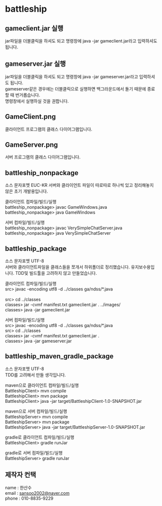 ﻿battleship
=========

gameclient.jar 실행
------------------
jar파일을 더블클릭을 하셔도 되고 명령창에 java -jar gameclient.jar라고 입력하셔도 됩니다.

gameserver.jar 실행
-------------------
jar파일을 더블클릭을 하셔도 되고 명령창에 java -jar gameserver.jar라고 입력하셔도 됩니다.<br>
gameserver같은 경우에는 더블클릭으로 실행하면 백그라운드에서 돌기 때문에 종료할 때 번거롭습니다.<br>
명령창에서 실행하실 것을 권합니다.

GameClient.png
---------------
클라이언트 프로그램의 클래스 다이어그램입니다.

GameServer.png
---------------
서버 프로그램의 클래스 다이어그램입니다.

battleship_nonpackage
------------------
소스 문자포멧 EUC-KR
서버와 클라이언트 파일이 따로따로 하나씩 있고 정리해놓지 않은 초기 개발용입니다.

클라이언트 컴파일/빌드/실행<br>
battleship_nonpackage> javac GameWindows.java<br>
battleship_nonpackage> java GameWindows<br>

서버 컴파일/빌드/실행<br>
battleship_nonpackage> javac VerySimpleChatServer.java<br>
battleship_nonpackage> java VerySimpleChatServer<br>

battleship_package
------------------
소스 문자포멧 UTF-8<br>
서버와 클라이언트파일을 클래스들을 쪼개서 하위폴더로 정리했습니다. 유지보수용입니다. TDD및 빌드툴을 고려하지 않고 만들었습니다.<br>

클라이언트 컴파일/빌드/실행<br>
src> javac -encoding utf8 -d ../classes ga/ndss/*.java<br><br>
src> cd ../classes<br>
classes> jar -cvmf manifest.txt gameclient.jar . ../images/<br>
classes> java -jar gameclient.jar<br>

서버 컴파일/빌드/실행<br>
src> javac -encoding utf8 -d ../classes ga/ndss/*.java<br>
src> cd ../classes<br>
classes> jar -cvmf manifest.txt gameclient.jar .<br>
classes> java -jar gameserver.jar<br>


battleship_maven_gradle_package
------------------
소스 문자포멧 UTF-8<br>
TDD를 고려해서 만들 생각입니다.<br>

maven으로 클라이언트 컴파일/빌드/실행<br>
BattleshipClient> mvn compile<br>
BattleshipClient> mvn package<br>
BattleshipClient> java -jar target/BattleshipClient-1.0-SNAPSHOT.jar<br>

maven으로 서버 컴파일/빌드/실행<br>
BattleshipServer> mvn compile<br>
BattleshipServer> mvn package<br>
BattleshipServer> java -jar target/BattleshipServer-1.0-SNAPSHOT.jar<br>

gradle로 클라이언트 컴파일/빌드/실행<br>
BattleshipClient> gradle runJar<br>

gradle로 서버 컴파일/빌드/실행<br>
BattleshipServer> gradle runJar<br>

제작자 컨택
-------------------
name : 한산수<br>
email : sansoo2002@naver.com<br>
phone : 010-8835-9229<br>
